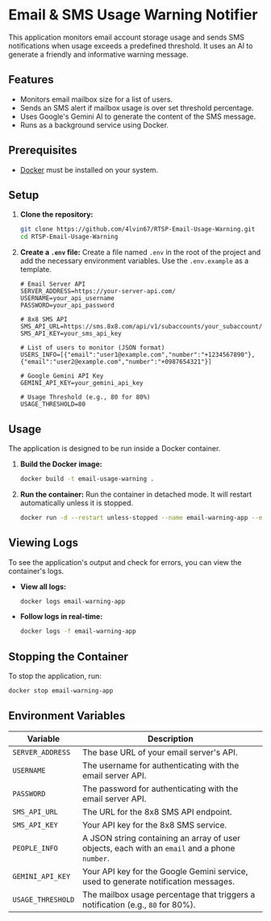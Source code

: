 # Email & SMS Usage Warning Notifier

This application monitors email account storage usage and sends SMS notifications when usage exceeds a predefined threshold. It uses an AI to generate a friendly and informative warning message.

## Features

- Monitors email mailbox size for a list of users.
- Sends an SMS alert if mailbox usage is over set threshold percentage.
- Uses Google's Gemini AI to generate the content of the SMS message.
- Runs as a background service using Docker.

## Prerequisites

- [Docker](https://www.docker.com/get-started) must be installed on your system.

## Setup

1.  **Clone the repository:**
    ```sh
    git clone https://github.com/4lvin67/RTSP-Email-Usage-Warning.git
    cd RTSP-Email-Usage-Warning
    ```

2.  **Create a `.env` file:**
    Create a file named `.env` in the root of the project and add the necessary environment variables. Use the `.env.example` as a template.

    ```env
    # Email Server API
    SERVER_ADDRESS=https://your-server-api.com/
    USERNAME=your_api_username
    PASSWORD=your_api_password

    # 8x8 SMS API
    SMS_API_URL=https://sms.8x8.com/api/v1/subaccounts/your_subaccount/messages
    SMS_API_KEY=your_sms_api_key

    # List of users to monitor (JSON format)
    USERS_INFO=[{"email":"user1@example.com","number":"+1234567890"},{"email":"user2@example.com","number":"+0987654321"}]

    # Google Gemini API Key
    GEMINI_API_KEY=your_gemini_api_key

    # Usage Threshold (e.g., 80 for 80%)
    USAGE_THRESHOLD=80
    ```

## Usage

The application is designed to be run inside a Docker container.

1.  **Build the Docker image:**
    ```sh
    docker build -t email-usage-warning .
    ```

2.  **Run the container:**
    Run the container in detached mode. It will restart automatically unless it is stopped.
    ```sh
    docker run -d --restart unless-stopped --name email-warning-app --env-file .env email-usage-warning
    ```

## Viewing Logs

To see the application's output and check for errors, you can view the container's logs.

-   **View all logs:**
    ```sh
    docker logs email-warning-app
    ```

-   **Follow logs in real-time:**
    ```sh
    docker logs -f email-warning-app
    ```

## Stopping the Container

To stop the application, run:
```sh
docker stop email-warning-app
```

## Environment Variables

| Variable         | Description                                                                                             |
| ---------------- | ------------------------------------------------------------------------------------------------------- |
| `SERVER_ADDRESS` | The base URL of your email server's API.                                                                |
| `USERNAME`       | The username for authenticating with the email server API.                                              |
| `PASSWORD`       | The password for authenticating with the email server API.                                              |
| `SMS_API_URL`    | The URL for the 8x8 SMS API endpoint.                                                                   |
| `SMS_API_KEY`    | Your API key for the 8x8 SMS service.                                                                   |
| `PEOPLE_INFO`    | A JSON string containing an array of user objects, each with an `email` and a phone `number`.           |
| `GEMINI_API_KEY` | Your API key for the Google Gemini service, used to generate notification messages.                     |
| `USAGE_THRESHOLD`| The mailbox usage percentage that triggers a notification (e.g., `80` for 80%).                         |